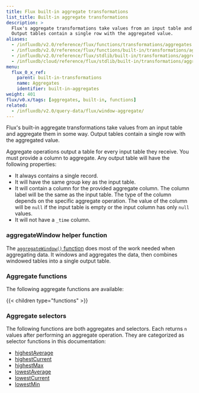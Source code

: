 ```yaml
---
title: Flux built-in aggregate transformations
list_title: Built-in aggregate transformations
description: >
  Flux's aggregate transformations take values from an input table and aggregate them in some way.
  Output tables contain a single row with the aggregated value.
aliases:
  - /influxdb/v2.0/reference/flux/functions/transformations/aggregates
  - /influxdb/v2.0/reference/flux/functions/built-in/transformations/aggregates/  
  - /influxdb/v2.0/reference/flux/stdlib/built-in/transformations/aggregates/
  - /influxdb/cloud/reference/flux/stdlib/built-in/transformations/aggregates/
menu:
  flux_0_x_ref:
    parent: built-in-transformations
    name: Aggregates
    identifier: built-in-aggregates
weight: 401
flux/v0.x/tags: [aggregates, built-in, functions]
related:
  - /influxdb/v2.0/query-data/flux/window-aggregate/
---
```


Flux's built-in aggregate transformations take values from an input table and aggregate them in some way.
Output tables contain a single row with the aggregated value.

Aggregate operations output a table for every input table they receive.
You must provide a column to aggregate.
Any output table will have the following properties:

- It always contains a single record.
- It will have the same group key as the input table.
- It will contain a column for the provided aggregate column.
  The column label will be the same as the input table.
  The type of the column depends on the specific aggregate operation.
  The value of the column will be `null` if the input table is empty or the input column has only `null` values.
- It will not have a `_time` column.

### aggregateWindow helper function
The [`aggregateWindow()` function](/influxdb/v2.0/reference/flux/stdlib/built-in/transformations/aggregates/aggregatewindow)
does most of the work needed when aggregating data.
It windows and aggregates the data, then combines windowed tables into a single output table.

### Aggregate functions
The following aggregate functions are available:

{{< children type="functions" >}}

### Aggregate selectors
The following functions are both aggregates and selectors.
Each returns `n` values after performing an aggregate operation.
They are categorized as selector functions in this documentation:

- [highestAverage](/influxdb/v2.0/reference/flux/stdlib/built-in/transformations/selectors/highestaverage)
- [highestCurrent](/influxdb/v2.0/reference/flux/stdlib/built-in/transformations/selectors/highestcurrent)
- [highestMax](/influxdb/v2.0/reference/flux/stdlib/built-in/transformations/selectors/highestmax)
- [lowestAverage](/influxdb/v2.0/reference/flux/stdlib/built-in/transformations/selectors/lowestaverage)
- [lowestCurrent](/influxdb/v2.0/reference/flux/stdlib/built-in/transformations/selectors/lowestcurrent)
- [lowestMin](/influxdb/v2.0/reference/flux/stdlib/built-in/transformations/selectors/lowestmin)
